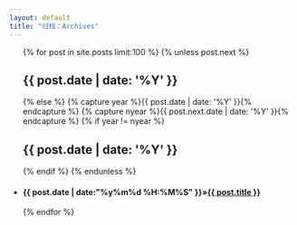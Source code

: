 ```yaml
---
layout: default
title: "归档：Archives"
---
```

<ul class="list-unstyled">
     {% for post in site.posts limit:100 %}
	 {% unless post.next %}
    <h2>{{ post.date | date: '%Y' }}</h2>
	{% else %} {% capture year %}{{ post.date | date: '%Y' }}{% endcapture %} {% capture nyear %}{{ post.next.date | date: '%Y' }}{% endcapture %}
	{% if year != nyear %}
    <h2>{{ post.date | date: '%Y' }}</h2> {% endif %}
	{% endunless %}
    <li><h4><span>{{ post.date | date:"%y%m%d %H:%M%S" }}</span>&raquo;<a href="{{ post.url }}">{{ post.title }}</a></h4></li>
	{% endfor %}
</ul>
